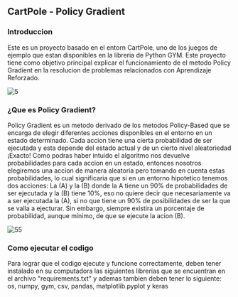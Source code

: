 ## CartPole - Policy Gradient

### Introduccion ###

Este es un proyecto basado en el entorn CartPole, uno de los juegos de ejemplo que estan disponibles en la libreria de Python GYM. Este proyecto tiene como objetivo principal explicar el funcionamiento de el metodo Policy Gradient en la resolucion de problemas relacionados con Aprendizaje Reforzado.

![5](https://user-images.githubusercontent.com/95035101/202281398-5cc3ad67-65c5-4ec1-bf6f-de54e8ae87c8.png)

### ¿Que es Policy Gradient? ###
Policy Gradient es un metodo derivado de los metodos Policy-Based que se encarga de elegir diferentes acciones disponibles en el entorno en un estado determinado. Cada accion tiene una cierta probabilidad de ser ejecutada y esta depende del estado actual y de un cierto nivel aleatoriedad ¡Exacto! Como podras haber intuido el algoritmo nos devuelve probabilidades para cada accion en un estado, entonces nosotros elegiremos una accion de manera aleatoria pero tomando en cuenta estas probabilidades, lo cual significaria que si en un entorno hipotetico tenemos dos acciones: La (A) y la (B) donde la A tiene un 90% de probabilidades de ser ejecutada y la (B) tiene 10%, eso no quiere decir que necesariamente va a ser ejecutada la (A), si no que tiene un 90% de posibilidades de ser la que se valla a ejecturar. Sin embargo, siempre existira un porcentaje de probabilidad, aunque minimo, de que se ejecute la acion (B).

![55](https://user-images.githubusercontent.com/95035101/202281437-99662b10-c5d6-485a-86d1-4aa8fa828fdb.png)

### Como ejecutar el codigo ###

Para lograr que el codigo ejecute y funcione correctamente, deben tener instalado en su computadora las siguientes librerias que se encuentran en el archivo "requirements.txt" y ademas tambien deben tener lo siguiente: os, numpy, gym, csv, pandas, matplotlib.pyplot y keras

